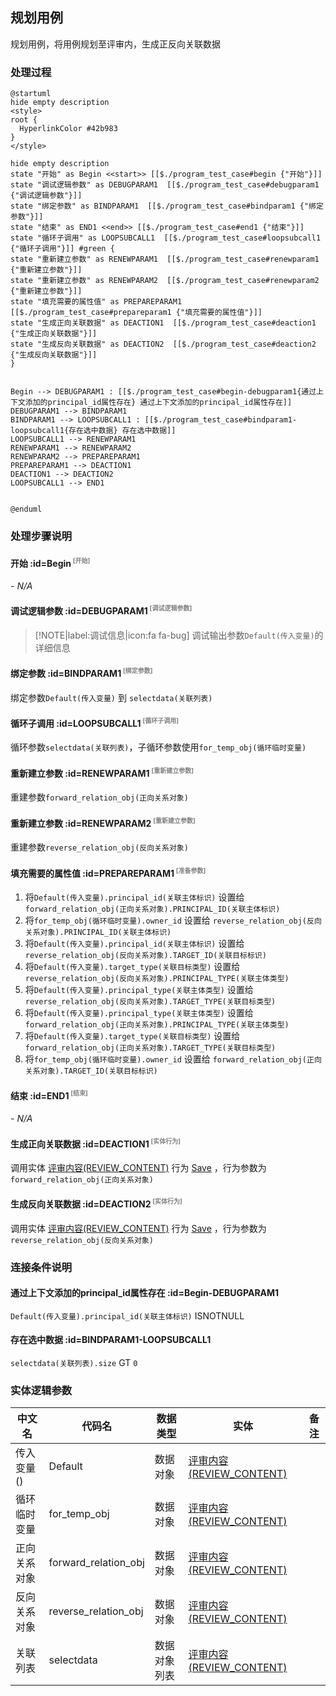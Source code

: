 ## 规划用例 <!-- {docsify-ignore-all} -->

   规划用例，将用例规划至评审内，生成正反向关联数据

### 处理过程

```plantuml
@startuml
hide empty description
<style>
root {
  HyperlinkColor #42b983
}
</style>

hide empty description
state "开始" as Begin <<start>> [[$./program_test_case#begin {"开始"}]]
state "调试逻辑参数" as DEBUGPARAM1  [[$./program_test_case#debugparam1 {"调试逻辑参数"}]]
state "绑定参数" as BINDPARAM1  [[$./program_test_case#bindparam1 {"绑定参数"}]]
state "结束" as END1 <<end>> [[$./program_test_case#end1 {"结束"}]]
state "循环子调用" as LOOPSUBCALL1  [[$./program_test_case#loopsubcall1 {"循环子调用"}]] #green {
state "重新建立参数" as RENEWPARAM1  [[$./program_test_case#renewparam1 {"重新建立参数"}]]
state "重新建立参数" as RENEWPARAM2  [[$./program_test_case#renewparam2 {"重新建立参数"}]]
state "填充需要的属性值" as PREPAREPARAM1  [[$./program_test_case#prepareparam1 {"填充需要的属性值"}]]
state "生成正向关联数据" as DEACTION1  [[$./program_test_case#deaction1 {"生成正向关联数据"}]]
state "生成反向关联数据" as DEACTION2  [[$./program_test_case#deaction2 {"生成反向关联数据"}]]
}


Begin --> DEBUGPARAM1 : [[$./program_test_case#begin-debugparam1{通过上下文添加的principal_id属性存在} 通过上下文添加的principal_id属性存在]]
DEBUGPARAM1 --> BINDPARAM1
BINDPARAM1 --> LOOPSUBCALL1 : [[$./program_test_case#bindparam1-loopsubcall1{存在选中数据} 存在选中数据]]
LOOPSUBCALL1 --> RENEWPARAM1
RENEWPARAM1 --> RENEWPARAM2
RENEWPARAM2 --> PREPAREPARAM1
PREPAREPARAM1 --> DEACTION1
DEACTION1 --> DEACTION2
LOOPSUBCALL1 --> END1


@enduml
```


### 处理步骤说明

#### 开始 :id=Begin<sup class="footnote-symbol"> <font color=gray size=1>[开始]</font></sup>



*- N/A*
#### 调试逻辑参数 :id=DEBUGPARAM1<sup class="footnote-symbol"> <font color=gray size=1>[调试逻辑参数]</font></sup>



> [!NOTE|label:调试信息|icon:fa fa-bug]
> 调试输出参数`Default(传入变量)`的详细信息


#### 绑定参数 :id=BINDPARAM1<sup class="footnote-symbol"> <font color=gray size=1>[绑定参数]</font></sup>



绑定参数`Default(传入变量)` 到 `selectdata(关联列表)`
#### 循环子调用 :id=LOOPSUBCALL1<sup class="footnote-symbol"> <font color=gray size=1>[循环子调用]</font></sup>



循环参数`selectdata(关联列表)`，子循环参数使用`for_temp_obj(循环临时变量)`
#### 重新建立参数 :id=RENEWPARAM1<sup class="footnote-symbol"> <font color=gray size=1>[重新建立参数]</font></sup>



重建参数```forward_relation_obj(正向关系对象)```
#### 重新建立参数 :id=RENEWPARAM2<sup class="footnote-symbol"> <font color=gray size=1>[重新建立参数]</font></sup>



重建参数```reverse_relation_obj(反向关系对象)```
#### 填充需要的属性值 :id=PREPAREPARAM1<sup class="footnote-symbol"> <font color=gray size=1>[准备参数]</font></sup>



1. 将`Default(传入变量).principal_id(关联主体标识)` 设置给  `forward_relation_obj(正向关系对象).PRINCIPAL_ID(关联主体标识)`
2. 将`for_temp_obj(循环临时变量).owner_id` 设置给  `reverse_relation_obj(反向关系对象).PRINCIPAL_ID(关联主体标识)`
3. 将`Default(传入变量).principal_id(关联主体标识)` 设置给  `reverse_relation_obj(反向关系对象).TARGET_ID(关联目标标识)`
4. 将`Default(传入变量).target_type(关联目标类型)` 设置给  `reverse_relation_obj(反向关系对象).PRINCIPAL_TYPE(关联主体类型)`
5. 将`Default(传入变量).principal_type(关联主体类型)` 设置给  `reverse_relation_obj(反向关系对象).TARGET_TYPE(关联目标类型)`
6. 将`Default(传入变量).principal_type(关联主体类型)` 设置给  `forward_relation_obj(正向关系对象).PRINCIPAL_TYPE(关联主体类型)`
7. 将`Default(传入变量).target_type(关联目标类型)` 设置给  `forward_relation_obj(正向关系对象).TARGET_TYPE(关联目标类型)`
8. 将`for_temp_obj(循环临时变量).owner_id` 设置给  `forward_relation_obj(正向关系对象).TARGET_ID(关联目标标识)`

#### 结束 :id=END1<sup class="footnote-symbol"> <font color=gray size=1>[结束]</font></sup>



*- N/A*

#### 生成正向关联数据 :id=DEACTION1<sup class="footnote-symbol"> <font color=gray size=1>[实体行为]</font></sup>



调用实体 [评审内容(REVIEW_CONTENT)](module/TestMgmt/review_content.md) 行为 [Save](module/TestMgmt/review_content#行为) ，行为参数为`forward_relation_obj(正向关系对象)`

#### 生成反向关联数据 :id=DEACTION2<sup class="footnote-symbol"> <font color=gray size=1>[实体行为]</font></sup>



调用实体 [评审内容(REVIEW_CONTENT)](module/TestMgmt/review_content.md) 行为 [Save](module/TestMgmt/review_content#行为) ，行为参数为`reverse_relation_obj(反向关系对象)`


### 连接条件说明
#### 通过上下文添加的principal_id属性存在 :id=Begin-DEBUGPARAM1

`Default(传入变量).principal_id(关联主体标识)` ISNOTNULL
#### 存在选中数据 :id=BINDPARAM1-LOOPSUBCALL1

`selectdata(关联列表).size` GT `0`


### 实体逻辑参数

|    中文名   |    代码名    |  数据类型    |  实体   |备注 |
| --------| --------| -------- | -------- | --------   |
|传入变量(<i class="fa fa-check"/></i>)|Default|数据对象|[评审内容(REVIEW_CONTENT)](module/TestMgmt/review_content.md)||
|循环临时变量|for_temp_obj|数据对象|[评审内容(REVIEW_CONTENT)](module/TestMgmt/review_content.md)||
|正向关系对象|forward_relation_obj|数据对象|[评审内容(REVIEW_CONTENT)](module/TestMgmt/review_content.md)||
|反向关系对象|reverse_relation_obj|数据对象|[评审内容(REVIEW_CONTENT)](module/TestMgmt/review_content.md)||
|关联列表|selectdata|数据对象列表|[评审内容(REVIEW_CONTENT)](module/TestMgmt/review_content.md)||
